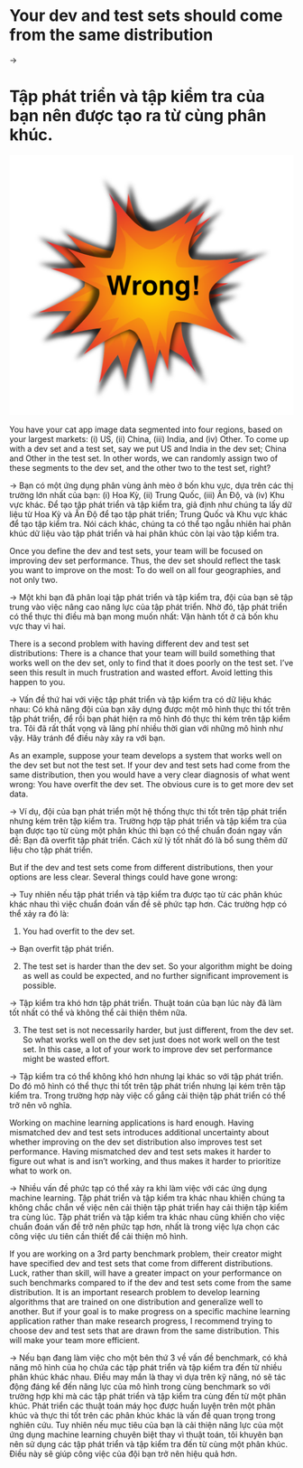# Your dev and test sets should come from the same distribution

->
# Tập phát triển và tập kiểm tra của bạn nên được tạo ra từ cùng phân khúc.
![img](../imgs/C06_01.png)

You have your cat app image data segmented into four regions, based on your largest markets: (i) US, (ii) China, (iii) India, and (iv) Other. To come up with a dev set and a test set, say we put US and India in the dev set; China and Other in the test set. In other words, we can randomly assign two of these segments to the dev set, and the other two to the test set, right?

->
Bạn có một ứng dụng phân vùng ảnh mèo ở bốn khu vực, dựa trên các thị trường lớn nhất của bạn: (i) Hoa Kỳ, (ii) Trung Quốc, (iii) Ấn Độ, và (iv) Khu vực khác. Để tạo tập phát triển và tập kiểm tra, giả định như chúng ta lấy dữ liệu từ Hoa Kỳ và Ấn Độ để tạo tập phát triển; Trung Quốc và Khu vực khác để tạo tập kiểm tra. Nói cách khác, chúng ta có thể tạo ngẫu nhiên hai phân khúc dữ liệu vào tập phát triển và hai phân khúc còn lại vào tập kiểm tra.

Once you define the dev and test sets, your team will be focused on improving dev set performance. Thus, the dev set should reflect the task you want to improve on the most: To do well on all four geographies, and not only two.

->
Một khi bạn đã phân loại tập phát triển và tập kiểm tra, đội của bạn sẽ tập trung vào việc nâng cao năng lực của tập phát triển. Nhờ đó, tập phát triển có thể thực thi điều mà bạn mong muốn nhất: Vận hành tốt ở cả bốn khu vực thay vì hai.  

There is a second problem with having different dev and test set distributions: There is a chance that your team will build something that works well on the dev set, only to find that it does poorly on the test set. I’ve seen this result in much frustration and wasted effort. Avoid letting this happen to you.

->
Vấn đề thứ hai với việc tập phát triển và tập kiểm tra có dữ liệu khác nhau: Có khả năng đội của bạn xây dựng được một mô hình thực thi tốt trên tập phát triển, để rồi bạn phát hiện ra mô hình đó thực thi kém trên tập kiểm tra. Tôi đã rất thất vọng và lãng phí nhiều thời gian với những mô hình như vậy. Hãy tránh để điều này xảy ra với bạn.  

As an example, suppose your team develops a system that works well on the dev set but not the test set. If your dev and test sets had come from the same distribution, then you would have a very clear diagnosis of what went wrong: You have overfit the dev set. The obvious cure is to get more dev set data.

->
Ví dụ, đội của bạn phát triển một hệ thống thực thi tốt trên tập phát triển nhưng kém trên tập kiểm tra. Trường hợp tập phát triển và tập kiểm tra của bạn được tạo từ cùng một phân khúc thì bạn có thể chuẩn đoán ngay vấn đề: Bạn đã overfit tập phát triển. Cách xử lý tốt nhất đó là bổ sung thêm dữ liệu cho tập phát triển.

But if the dev and test sets come from different distributions, then your options are less clear. Several things could have gone wrong:

->
Tuy nhiên nếu tập phát triển và tập kiểm tra được tạo từ các phân khúc khác nhau thì việc chuẩn đoán vấn đề sẽ phức tạp hơn. Các trường hợp có thể xảy ra đó là:   

1. You had overfit to the dev set.

->
Bạn overfit tập phát triển.

2. The test set is harder than the dev set. So your algorithm might be doing as well as could be expected, and no further significant improvement is possible.

->
Tập kiểm tra khó hơn tập phát triển. Thuật toán của bạn lúc này đã làm tốt nhất có thể và không thể cải thiện thêm nữa.  

3. The test set is not necessarily harder, but just different, from the dev set. So what works well on the dev set just does not work well on the test set. In this case, a lot of your work to improve dev set performance might be wasted effort.

->
Tập kiểm tra có thể không khó hơn nhưng lại khác so với tập phát triển. Do đó mô hình có thể thực thi tốt trên tập phát triển nhưng lại kém trên tập kiểm tra. Trong trường hợp này việc cố gắng cải thiện tập phát triển có thể trở nên vô nghĩa.

Working on machine learning applications is hard enough. Having mismatched dev and test sets introduces additional uncertainty about whether improving on the dev set distribution also improves test set performance. Having mismatched dev and test sets makes it harder to figure out what is and isn’t working, and thus makes it harder to prioritize what to work on.

->
Nhiều vấn đề phức tạp có thể xảy ra khi làm việc với các ứng dụng machine learning. Tập phát triển và tập kiểm tra khác nhau khiến chúng ta không chắc chắn về việc nên cải thiện tập phát triển hay cải thiện tập kiểm tra cùng lúc. Tập phát triển và tập kiểm tra khác nhau cũng khiến cho việc chuẩn đoán vấn đề trở nên phức tạp hơn, nhất là trong việc lựa chọn các công việc ưu tiên cần thiết để cải thiện mô hình.

If you are working on a 3rd party benchmark problem, their creator might have specified dev and test sets that come from different distributions. Luck, rather than skill, will have a greater impact on your performance on such benchmarks compared to if the dev and test sets come from the same distribution. It is an important research problem to develop learning algorithms that are trained on one distribution and generalize well to another. But if your goal is to make progress on a specific machine learning application rather than make research progress, I recommend trying to choose dev and test sets that are drawn from the same distribution. This will make your team more efficient.

-> Nếu bạn đang làm việc cho một bên thứ 3 về vấn đề benchmark, có khả năng mô hình của họ chứa các tập phát triển và tập kiểm tra đến từ nhiều phân khúc khác nhau. Điều may mắn là thay vì dựa trên kỹ năng, nó sẽ tác động đáng kể đến năng lực của mô hình trong cùng benchmark so với trường hợp khi mà các tập phát triển và tập kiểm tra cùng đến từ một phân khúc. Phát triển các thuật toán máy học được huấn luyện trên một phân khúc và thực thi tốt trên các phân khúc khác là vấn đề quan trọng trong nghiên cứu. Tuy nhiên nếu mục tiêu của bạn là cải thiện năng lực của một ứng dụng machine learning chuyên biệt thay vì thuật toán, tôi khuyên bạn nên sử dụng các tập phát triển và tập kiểm tra đến từ cùng một phân khúc. Điều này sẽ giúp công việc của đội bạn trở nên hiệu quả hơn.  
